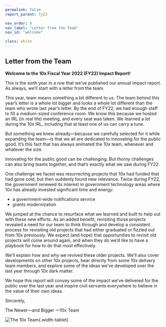 ```yaml
---
permalink: false
report_parent: fy22

nav_order: 0
nav_label: "Letter from the Team"
nav_id: "welcome"

class: white
---
```

## Letter from the Team
**Welcome to the 10x Fiscal Year 2022 (FY22) Impact Report!**

This is the sixth year in a row that we’ve published our annual impact report. As always, we’ll start with a letter from the team.

This year, team means something a bit different to us. The team behind this year’s letter is a whole lot bigger and looks a whole lot different than the team who wrote last year’s letter. By the end of FY22, we had enough staff to fill a medium-sized conference room. We know this because we hosted an IRL (in real life) meeting, and every seat was taken. We learned a lot during the 10x IRL, including that at least one of us can carry a tune.

But something we knew already—because we carefully selected for it while expanding the team—is that we all are dedicated to innovating for the public good. It’s this fact that has always animated the 10x team, whenever and whatever the size.

Innovating for the public good can be challenging. But thorny challenges can also bring teams together, and that’s exactly what we saw during FY22.

One challenge we faced was resurrecting projects that 10x had funded that had gone cold, but then suddenly found new relevance. Twice during FY22, the government renewed its interest in government technology areas where 10x has already invested significant time and energy:

- a government-wide notifications service
- grants modernization

We jumped at the chance to resurface what we learned and built to help out with these new efforts. As an added benefit, revisiting those projects revealed a need for our team to think through and develop a consistent process for revisiting old projects that had either graduated or fizzled out from 10x previously. We expect (and hope) that opportunities to revisit old projects will come around again, and when they do we’d like to have a playbook for how to do that most effectively.

We’ll explain how and why we revived these older projects. We’ll also cover developments on other 10x projects, hear directly from some 10x delivery team members, and explore some of the ideas we’ve developed over the last year through 10x dark matter.

We hope this report will convey some of the impact we’ve delivered for the public over the last year and inspire civil servants everywhere to believe in the value of their own ideas.

Sincerely,

The Newer—and Bigger —10x Team

![The 10x Team](/assets/images/fy21-report/the-10x-team.png){.width-tablet}